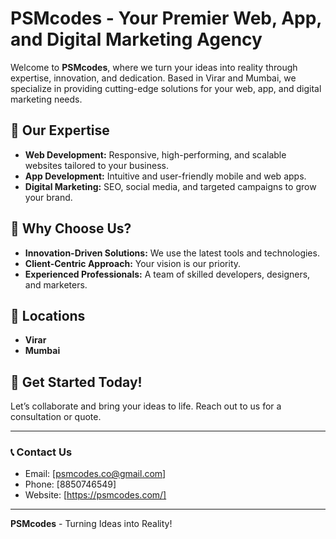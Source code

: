 # PSMcodes - Your Premier Web, App, and Digital Marketing Agency

Welcome to **PSMcodes**, where we turn your ideas into reality through expertise, innovation, and dedication. Based in Virar and Mumbai, we specialize in providing cutting-edge solutions for your web, app, and digital marketing needs.

## 🌟 Our Expertise
- **Web Development:** Responsive, high-performing, and scalable websites tailored to your business.
- **App Development:** Intuitive and user-friendly mobile and web apps.
- **Digital Marketing:** SEO, social media, and targeted campaigns to grow your brand.

## 🎯 Why Choose Us?
- **Innovation-Driven Solutions:** We use the latest tools and technologies.
- **Client-Centric Approach:** Your vision is our priority.
- **Experienced Professionals:** A team of skilled developers, designers, and marketers.

## 📍 Locations
- **Virar**
- **Mumbai**

## 🚀 Get Started Today!
Let’s collaborate and bring your ideas to life. Reach out to us for a consultation or quote.

---

### 📞 Contact Us
- Email: [psmcodes.co@gmail.com]
- Phone: [8850746549]
- Website: [https://psmcodes.com/]          

---

**PSMcodes** - Turning Ideas into Reality!
